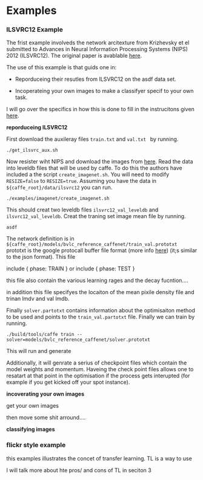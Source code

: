 Examples
===

### ILSVRC12 Example

The frist example involveds the network arcitexture from Krizhevsky et el submitted to Advances in Neural Information Processing Systems (NIPS) 2012 (ILSVRC12). The original paper is avablable [here](http://papers.nips.cc/paper/4824-imagenet-classification-with-deep-convolutional-neural-networks).

The use of this example is that guids one in:

* Reporduceing their resutles from ILSVRC12 on the asdf data set.

* Incoperateing your own images to make a classifyer specif to your own task.

I will go over the specifics in how this is done to fill in the instrucitons given [here](http://caffe.berkeleyvision.org/gathered/examples/imagenet.html).


**reporduceing ILSVRC12**

First download the auxileray files ```train.txt``` and ```val.txt ``` by running.

```
./get_ilsvrc_aux.sh
```

Now resister wiht NIPS and download the images from [here](google.com). Read the data into leveldb files that will be used by caffe. To do this the authors have included a the script ```create_imagenet.sh```. You will need to modify ```RESIZE=false``` to ```RESIZE=true```. Assuming you have the data in ```${caffe_root}/data/ilsvrc12``` you can run.

```
./examples/imagenet/create_imagenet.sh
```

This should creat two leveldb files ```ilsvrc12_val_leveldb``` and ```ilsvrc12_val_leveldb```. Creat the traning set image mean file by running.

```
asdf
```

The network definition is in ```${caffe_root}/models/bvlc_reference_caffenet/train_val.prototxt``` prototxt is the google protocall buffer file format (more info [here]()) (it;s similar to the json format). This file 

include { phase: TRAIN } or include { phase: TEST } 

this file also contain the various learning rages and the decay fucntion....

in addition this file specifyes the locaiton of the mean pixile density file and trinan lmdv and val lmdb. 

Finally ```solver.partotxt``` contains information about the optimisaiton method to be used and points to the ```train_val.partotxt``` file. Finally we can train by running.

```
./build/tools/caffe train --solver=models/bvlc_reference_caffenet/solver.prototxt
```

This will run and generate 

Additionally, it will genrate a serius of checkpoint files which contain the model weights and momentum. Haveing the check point files allows one to resatart at that point in the optimisation if the process gets interupted (for example if you get kicked off your spot instance).


**incoverating your own images**

get your own images

then move some shit arround....




**classifying images**


### flickr style example

this examples illustrates the concet of transfer learning. TL is a way to use 

I will talk more about hte pros/ and cons of TL in seciton 3





































